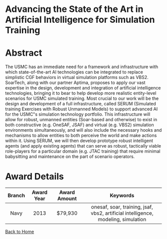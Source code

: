 
Advancing the State of the Art in Artificial Intelligence for Simulation Training
=================================================================================

# Abstract


The USMC has an immediate need for a framework and infrastructure with which state-of-the-art AI technologies can be integrated to replace simplistic CGF behaviors in virtual simulation platforms such as VBS2. SoarTech, along with our partner Aptima, proposes to apply our vast expertise in the design, development and integration of artificial intelligence technologies, bringing it to bear to help develop more realistic entity-level scenarios for USMC simulated training. Most crucial to our work will be the design and development of a full infrastructure, called SERUM (Simulated training Exercises with Robust Unmanned Models) to support advanced AI for the USMC"s simulation technology portfolio. This infrastructure will allow for robust, unmanned entities (Soar-based and otherwise) to exist in both constructive (e.g. OneSAF, JSAF) and virtual (e.g. VBS2) simulation environments simultaneously, and will also include the necessary hooks and mechanisms to allow entities to both perceive the world and make actions within it.   Using SERUM, we will then develop prototype robust intelligent agents (and apply existing agents) that can serve as robust, tactically viable role-players for a particular domain (e.g. JTAC training) that require minimal babysitting and maintenance on the part of scenario operators.  

# Award Details

|Branch|Award Year|Award Amount|Keywords|
| :---: | :---: | :---: | :---: |
|Navy|2013|$79,930|onesaf, soar, training, jsaf, vbs2, artificial intelligence, modeling, simulation|
  
  


[Back to Home](https://github.com/chrischow/dod_sbir_awards/DJ/#1902)